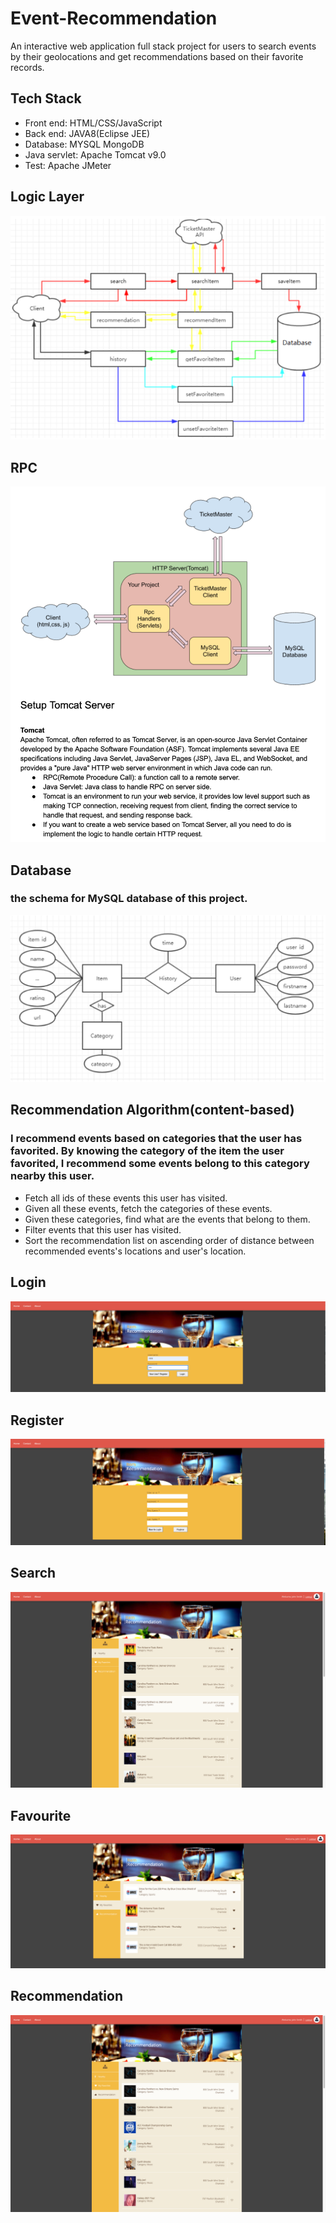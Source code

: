 # Event-Recommendation
An interactive web application full stack project for users to search events by their geolocations and get recommendations based on their favorite records.
## Tech Stack
* Front end: HTML/CSS/JavaScript
* Back end: JAVA8(Eclipse JEE)
* Database: MYSQL MongoDB
* Java servlet: Apache Tomcat v9.0
* Test: Apache JMeter

## Logic Layer
![image](https://github.com/yingwang131/Event-Recommendation/blob/master/DemoPic/logic.png)
## RPC
![image](https://github.com/yingwang131/Event-Recommendation/blob/master/DemoPic/rpc.png)
## Database
### the schema for MySQL database of this project.
![image](https://github.com/yingwang131/Event-Recommendation/blob/master/DemoPic/db.png)
## Recommendation Algorithm(content-based)
### I recommend events based on categories that the user has favorited. By knowing the category of the item the user favorited, I recommend some events belong to this category nearby this user.
* Fetch all ids of these events this user has visited.
* Given all these events, fetch the categories of these events.
* Given these categories, find what are the events that belong to them.
* Filter events that this user has visited.
* Sort the recommendation list on ascending order of distance between recommended events's locations and user's location.
## Login
![image](https://github.com/yingwang131/Event-Recommendation/blob/master/DemoPic/login.png)
## Register
![image](https://github.com/yingwang131/Event-Recommendation/blob/master/DemoPic/register.png)
## Search
![image](https://github.com/yingwang131/Event-Recommendation/blob/master/DemoPic/search.png)
## Favourite
![image](https://github.com/yingwang131/Event-Recommendation/blob/master/DemoPic/fav.png)
## Recommendation
![image](https://github.com/yingwang131/Event-Recommendation/blob/master/DemoPic/recom.png)
